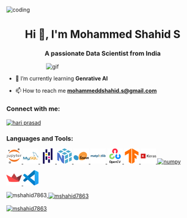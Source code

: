 <img align="center" alt="coding" width="4800" height="350" src="https://www.bgsu.edu/content/dam/BGSU/academics/computer-science/AdobeStock-294794307.jpeg" height="30" width="40">
<h1 align="center">Hi 👋, I'm Mohammed Shahid S</h1>
<h3 align="center">A passionate Data Scientist from India</h3>

<img align="right" alt="gif" width="400" src="https://www.freecodecamp.org/news/content/images/2022/11/hire-full-stack-developers1546507474317-1.gif">

<p align="left"> <a href="https://twitter.com/" target="blank"><img src="https://img.shields.io/twitter/follow/?logo=twitter&style=for-the-badge" alt="" /></a> </p>

- 🌱 I’m currently learning **Genrative AI**

- 📫 How to reach me **mohammeddshahid.s@gmail.com**

<h3 align="left">Connect with me:</h3>
<p align="left">
<a href="https://www.linkedin.com/in/mohammed-shahid-s-20b1201a1/" target="blank"><img align="center" src="https://raw.githubusercontent.com/rahuldkjain/github-profile-readme-generator/master/src/images/icons/Social/linked-in-alt.svg" alt="hari prasad" height="30" width="40" /></a>
</p>

<h3 align="left">Languages and Tools:</h3>
<p align="left"> <a href="https://www.w3schools.com/python/" target="_blank" rel="noreferrer"> <img src="https://github.com/devicons/devicon/blob/master/icons/jupyter/jupyter-original-wordmark.svg" alt="python" width="40" height="40"/> 
</a> <a href="https://www.mysql.com/" target="_blank" rel="noreferrer"> <img src="https://raw.githubusercontent.com/devicons/devicon/master/icons/mysql/mysql-original-wordmark.svg" alt="mysql" width="40" height="40"/> 
</a> <a href="https://www.pandas.com/" target="_blank" rel="noreferrer"> <img src="https://github.com/devicons/devicon/blob/master/icons/pandas/pandas-original.svg" alt="pandas" width="40" height="40"/> 
</a> <a href="https://www.numpy.com/" target="_blank" rel="noreferrer"> <img src="https://github.com/devicons/devicon/blob/master/icons/numpy/numpy-original.svg" alt="numpy" width="40" height="40"/>
</a> <a href="https://www.scikitlearn.com/" target="_blank" rel="noreferrer"> <img src="https://github.com/devicons/devicon/blob/master/icons/scikitlearn/scikitlearn-original.svg" alt="numpy" width="40" height="40"/>
</a> <a href="https://www.Matplotlib.com/" target="_blank" rel="noreferrer"> <img src="https://github.com/devicons/devicon/blob/master/icons/matplotlib/matplotlib-original-wordmark.svg" alt="numpy" width="40" height="40"/>
</a> <a href="https://www.opencv.com/" target="_blank" rel="noreferrer"> <img src="https://github.com/devicons/devicon/blob/master/icons/opencv/opencv-original-wordmark.svg" alt="numpy" width="40" height="40"/>
</a> <a href="https://www.Tensorflow.com/" target="_blank" rel="noreferrer"> <img src="https://github.com/devicons/devicon/blob/master/icons/tensorflow/tensorflow-original.svg" alt="numpy" width="40" height="40"/>
 </a> <a href="https://www.Keras.com/" target="_blank" rel="noreferrer"> <img src="https://github.com/devicons/devicon/blob/master/icons/keras/keras-original-wordmark.svg" alt="numpy" width="40" height="40"/>  
</a> <a href="https://www.powerbi.com/" target="_blank" rel="noreferrer"> <img src="https://github.com/microsoft/PowerBI-Icons/blob/main/PNG/Power-BI.png" alt="numpy" width="40" height="40"/>

</a> <a href="https://www.Streamlit.com/" target="_blank" rel="noreferrer"> <img src="https://github.com/devicons/devicon/blob/master/icons/streamlit/streamlit-original.svg" alt="numpy" width="40" height="40"/>
</a> <a href="https://www.VisualStudio.com/" target="_blank" rel="noreferrer"> <img src="https://github.com/devicons/devicon/blob/master/icons/vscode/vscode-original.svg" alt="numpy" width="40" height="40"/>



<p><img align="left" src="https://github-readme-stats.vercel.app/api/top-langs?username=mshahid7863&show_icons=true&locale=en&layout=compact" alt="mshahid7863" /></p>

<p>&nbsp;<img align="center" src="https://github-readme-stats.vercel.app/api?username=mshahid7863&show_icons=true&locale=en" alt="mshahid7863" /></p>

<p><img align="center" src="https://github-readme-streak-stats.herokuapp.com/?user=mshahid7863&" alt="mshahid7863" /></p>
